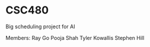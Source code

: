 CSC480
======

Big scheduling project for AI

Members:
Ray Go
Pooja Shah
Tyler Kowallis
Stephen Hill
